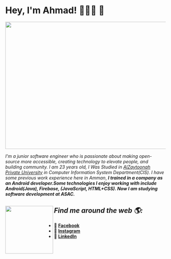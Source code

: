 # Hey, I'm Ahmad! 👨🏾‍💻 👋

<img height="400" width="1000" src="https://cdn.cultofmac.com/wp-content/uploads/2017/04/CoM-Pay-What-You-Want-Learn-to-Code-2017-Bundle.jpg">

*I'm a junior software engineer who is passionate about making open-source more accessible, creating technology to elevate people, and building community. I am 23 years old,*
*I Was Studied in <a href="https://www.zuj.edu.jo/">AlZaytoonah Private University</a> in Computer Information System Department(CIS). I have some previous work experience here in Amman*, ***I trained in a company as an Android developer.Some technologies I enjoy working with include Android(Java), Firebase, (JavaScript, HTML+CSS). Now I am studying software development at ASAC.***

## *Find me around the web 🌎:* <a href="https://github.com/sponsors/M0nica"><img align="left" width="150" height="150" src="https://mpng.subpng.com/20180526/tz/kisspng-github-computer-security-fork-security-hacker-5b093b09a0dc66.7963438415273315936589.jpg"></a>
- 🔵 <a href="https://www.facebook.com/mmmmmmmgymmmmmmmmmm/" > <b> Facebook </b> </a>
- 🔴 <a href="https://www.instagram.com/ahmad_aldabouqi/"> <b>Instagram</b></a> 
- 💼 <a href="https://www.linkedin.com/in/ahmad-aldabouqi-3bb722160/"><b>LinkedIn</b></a> 
